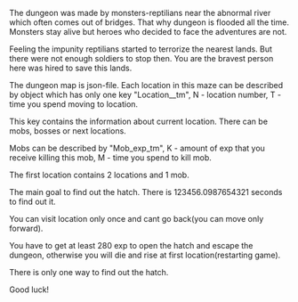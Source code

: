 The dungeon was made by monsters-reptilians near the abnormal river which often comes out of bridges.
That why dungeon is flooded all the time.
Monsters stay alive but heroes who decided to face the adventures are not.

Feeling the impunity reptilians started to terrorize the nearest lands.
But there were not enough soldiers to stop then.
You are the bravest person here was hired to save this lands.

The dungeon map is json-file.
Each location in this maze can be described by object which has
only one key "Location_<N>_tm<T>", N - location number,
T - time you spend moving to location.

This key contains the information about current location.
There can be mobs, bosses or next locations.

Mobs can be described by "Mob_exp<K>_tm<M>",
K - amount of exp that you receive killing this mob,
M - time you spend to kill mob.

The first location contains 2 locations and 1 mob.

The main goal to find out the hatch.
There is 123456.0987654321 seconds to find out it.

You can visit location only once and cant go back(you can move only forward).

You have to get at least 280 exp to open the hatch and escape the dungeon,
otherwise you will die and rise at first location(restarting game).

There is only one way to find out the hatch.

Good luck!